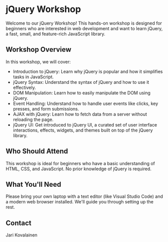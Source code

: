 # jQuery Workshop

Welcome to our jQuery Workshop! This hands-on workshop is designed for beginners who are interested in web development and want to learn jQuery, a fast, small, and feature-rich JavaScript library.

## Workshop Overview

In this workshop, we will cover:

- Introduction to jQuery: Learn why jQuery is popular and how it simplifies tasks in JavaScript.
- jQuery Syntax: Understand the syntax of jQuery and how to use it effectively.
- DOM Manipulation: Learn how to easily manipulate the DOM using jQuery.
- Event Handling: Understand how to handle user events like clicks, key presses, and form submissions.
- AJAX with jQuery: Learn how to fetch data from a server without reloading the page.
- jQuery UI: Get introduced to jQuery UI, a curated set of user interface interactions, effects, widgets, and themes built on top of the jQuery library.

## Who Should Attend

This workshop is ideal for beginners who have a basic understanding of HTML, CSS, and JavaScript. No prior knowledge of jQuery is required.

## What You'll Need

Please bring your own laptop with a text editor (like Visual Studio Code) and a modern web browser installed. We'll guide you through setting up the rest.

## Contact
Jari Kovalainen 